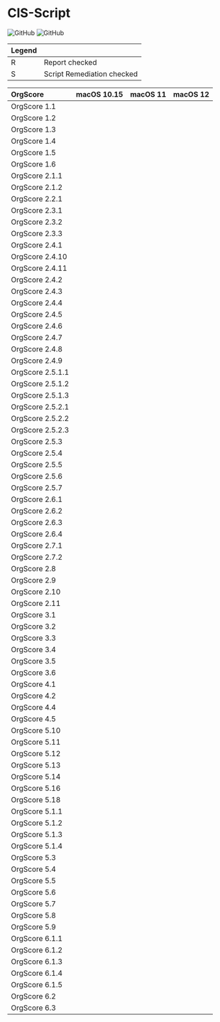 # CIS-Script

<!-- ![GitHub](https://img.shields.io/github/v/release/mvdbent/CIS-Script) -->
<!-- ![GitHub](https://img.shields.io/github/downloads/mvdbent/CIS-Script/latest/total) -->
<!-- ![GitHub](https://img.shields.io/badge/macOS-10.15%2B-yellow) -->

![GitHub](https://img.shields.io/badge/macOS-11%2B-success)
![GitHub](https://img.shields.io/github/license/mvdbent/CIS-Script)

| Legend |                            |
| ------ | -------------------------- |
| R      | Report checked             |
| S      | Script Remediation checked |

| OrgScore         | macOS 10.15 | macOS 11 | macOS 12 |
| :--------------- | :---------: | -------: | -------: |
| OrgScore 1.1     |             |          |          |
| OrgScore 1.2     |             |          |          |
| OrgScore 1.3     |             |          |          |
| OrgScore 1.4     |             |          |          |
| OrgScore 1.5     |             |          |          |
| OrgScore 1.6     |             |          |          |
| OrgScore 2.1.1   |             |          |          |
| OrgScore 2.1.2   |             |          |          |
| OrgScore 2.2.1   |             |          |          |
| OrgScore 2.3.1   |             |          |          |
| OrgScore 2.3.2   |             |          |          |
| OrgScore 2.3.3   |             |          |          |
| OrgScore 2.4.1   |             |          |          |
| OrgScore 2.4.10  |             |          |          |
| OrgScore 2.4.11  |             |          |          |
| OrgScore 2.4.2   |             |          |          |
| OrgScore 2.4.3   |             |          |          |
| OrgScore 2.4.4   |             |          |          |
| OrgScore 2.4.5   |             |          |          |
| OrgScore 2.4.6   |             |          |          |
| OrgScore 2.4.7   |             |          |          |
| OrgScore 2.4.8   |             |          |          |
| OrgScore 2.4.9   |             |          |          |
| OrgScore 2.5.1.1 |             |          |          |
| OrgScore 2.5.1.2 |             |          |          |
| OrgScore 2.5.1.3 |             |          |          |
| OrgScore 2.5.2.1 |             |          |          |
| OrgScore 2.5.2.2 |             |          |          |
| OrgScore 2.5.2.3 |             |          |          |
| OrgScore 2.5.3   |             |          |          |
| OrgScore 2.5.4   |             |          |          |
| OrgScore 2.5.5   |             |          |          |
| OrgScore 2.5.6   |             |          |          |
| OrgScore 2.5.7   |             |          |          |
| OrgScore 2.6.1   |             |          |          |
| OrgScore 2.6.2   |             |          |          |
| OrgScore 2.6.3   |             |          |          |
| OrgScore 2.6.4   |             |          |          |
| OrgScore 2.7.1   |             |          |          |
| OrgScore 2.7.2   |             |          |          |
| OrgScore 2.8     |             |          |          |
| OrgScore 2.9     |             |          |          |
| OrgScore 2.10    |             |          |          |
| OrgScore 2.11    |             |          |          |
| OrgScore 3.1     |             |          |          |
| OrgScore 3.2     |             |          |          |
| OrgScore 3.3     |             |          |          |
| OrgScore 3.4     |             |          |          |
| OrgScore 3.5     |             |          |          |
| OrgScore 3.6     |             |          |          |
| OrgScore 4.1     |             |          |          |
| OrgScore 4.2     |             |          |          |
| OrgScore 4.4     |             |          |          |
| OrgScore 4.5     |             |          |          |
| OrgScore 5.10    |             |          |          |
| OrgScore 5.11    |             |          |          |
| OrgScore 5.12    |             |          |          |
| OrgScore 5.13    |             |          |          |
| OrgScore 5.14    |             |          |          |
| OrgScore 5.16    |             |          |          |
| OrgScore 5.18    |             |          |          |
| OrgScore 5.1.1   |             |          |          |
| OrgScore 5.1.2   |             |          |          |
| OrgScore 5.1.3   |             |          |          |
| OrgScore 5.1.4   |             |          |          |
| OrgScore 5.3     |             |          |          |
| OrgScore 5.4     |             |          |          |
| OrgScore 5.5     |             |          |          |
| OrgScore 5.6     |             |          |          |
| OrgScore 5.7     |             |          |          |
| OrgScore 5.8     |             |          |          |
| OrgScore 5.9     |             |          |          |
| OrgScore 6.1.1   |             |          |          |
| OrgScore 6.1.2   |             |          |          |
| OrgScore 6.1.3   |             |          |          |
| OrgScore 6.1.4   |             |          |          |
| OrgScore 6.1.5   |             |          |          |
| OrgScore 6.2     |             |          |          |
| OrgScore 6.3     |             |          |          |
